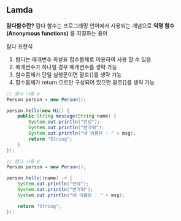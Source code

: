 ##  Lamda

**람다함수란?**
람다 함수는 프로그래밍 언어에서 사용되는 개념으로 **익명 함수(Anonymous functions)** 를 지칭하는 용어

람다 표현식

1. 람다는 매개변수 화살표 함수몸체로 이용하여 사용 할 수 있음
2. 매개변수가 하나일 경우 매개변수를 생략 가능
3. 함수몸체가 단일 실행문이면 괄호{}를 생략 가능
4. 함수몸체가 return 으로만 구성되어 있으면 괄호{}를 생략 가능

```java
// 람다 사용 x
Person person = new Person();

person.hello(new Hi() {
	public String message(String name) {
		System.out.println("안녕");
		System.out.println("반가워");
		System.out.println("내 이름은 : " + msg);
		return "String";
	}
});

// 람다 사용 O
Person person = new Person();

person.hello((name) -> {
	System.out.println("안녕");
	System.out.println("반가워");
	System.out.println("내 이름은 : " + msg);

	return "String";
});
```
